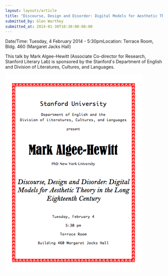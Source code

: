 ```yaml
---
layout: layouts/article
title: "Discourse, Design and Disorder: Digital Models for Aesthetic Theory in the Long Eighteenth Century"
submitted_by: Glen Worthey
submitted_at: 2014-01-30T10:30:00-08:00
---
```



Date/Time: Tuesday, 4 February 2014 - 5:30pmLocation: Terrace Room, Bldg. 460 (Margaret Jacks Hall)

This talk by Mark Algee-Hewitt (Associate Co-director for Research, Stanford Literary Lab) is sponsored by the Stanford's Department of English and Division of Literatures, Cultures, and Languages.




![](../post-images/Algee-HewittPoster.png)


